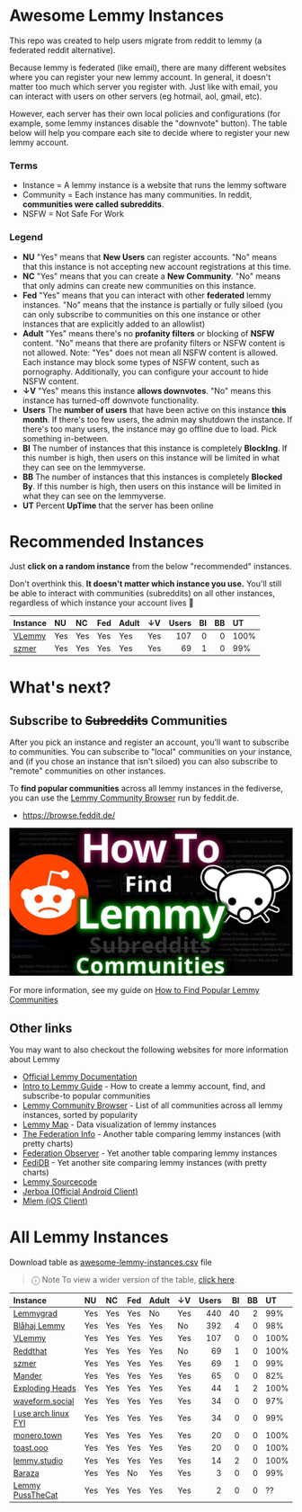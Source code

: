 
# Awesome Lemmy Instances

This repo was created to help users migrate from reddit to lemmy (a federated reddit alternative).

Because lemmy is federated (like email), there are many different websites where you can register your new lemmy account. In general, it doesn't matter too much which server you register with. Just like with email, you can interact with users on other servers (eg hotmail, aol, gmail, etc).

However, each server has their own local policies and configurations (for example, some lemmy instances disable the "downvote" button). The table below will help you compare each site to decide where to register your new lemmy account.

### Terms

 * Instance = A lemmy instance is a website that runs the lemmy software
 * Community = Each instance has many communities. In reddit, **communities were called subreddits**.
 * NSFW = Not Safe For Work

### Legend

 * **NU** "Yes" means that **New Users** can register accounts. "No" means that this instance is not accepting new account registrations at this time.
 * **NC** "Yes" means that you can create a **New Community**. "No" means that only admins can create new communities on this instance.
 * **Fed** "Yes" means that you can interact with other **federated** lemmy instances. "No" means that the instance is partially or fully siloed (you can only subscribe to communities on this one instance or other instances that are explicitly added to an allowlist)
 * **Adult** "Yes" means there's no **profanity filters** or blocking of **NSFW** content. "No" means that there are profanity filters or NSFW content is not allowed. Note: "Yes" does not mean all NSFW content is allowed. Each instance may block some types of NSFW content, such as pornography. Additionally, you can configure your account to hide NSFW content. 
 * **↓V** "Yes" means this instance **allows downvotes**. "No" means this instance has turned-off downvote functionality.
 * **Users** The **number of users** that have been active on this instance **this month**. If there's too few users, the admin may shutdown the instance. If there's too many users, the instance may go offline due to load. Pick something in-between.
 * **BI** The number of instances that this instance is completely **BlockIng**. If this number is high, then users on this instance will be limited in what they can see on the lemmyverse.
 * **BB** The number of instances that this instances is completely **Blocked By**. If this number is high, then users on this instance will be limited in what they can see on the lemmyverse.
 * **UT** Percent **UpTime** that the server has been online

# Recommended Instances

Just **click on a random instance** from the below "recommended" instances.

Don't overthink this. **It doesn't matter which instance you use.** You'll still be able to interact with communities (subreddits) on all other instances, regardless of which instance your account lives 🙂

| Instance                     | NU   | NC   | Fed   | Adult   | ↓V   |   Users |   BI |   BB | UT   |
|:-----------------------------|:-----|:-----|:------|:--------|:-----|--------:|-----:|-----:|:-----|
| [VLemmy](https://vlemmy.net) | Yes  | Yes  | Yes   | Yes     | Yes  |     107 |    0 |    0 | 100% |
| [szmer](https://szmer.info)  | Yes  | Yes  | Yes   | Yes     | Yes  |      69 |    1 |    0 | 99%  |

# What's next?

## Subscribe to ~~Subreddits~~ Communities

After you pick an instance and register an account, you'll want to subscribe to communities. You can subscribe to "local" communities on your instance, and (if you chose an instance that isn't siloed) you can also subscribe to "remote" communities on other instances.

To **find popular communities** across all lemmy instances in the fediverse, you can use the [Lemmy Community Browser](https://browse.feddit.de/) run by feddit.de.

 * https://browse.feddit.de/

<a href="https://tech.michaelaltfield.net/2023/06/11/lemmy-migration-find-subreddits-communities/"><img src="lemmy-migration-find-subreddits-communities.jpg" alt="How To Find Lemmy Communities" /></a>

For more information, see my guide on [How to Find Popular Lemmy Communities](https://tech.michaelaltfield.net/2023/06/11/lemmy-migration-find-subreddits-communities/)

## Other links

You may want to also checkout the following websites for more information about Lemmy

 * [Official Lemmy Documentation](https://join-lemmy.org/docs/en/index.html)
 * [Intro to Lemmy Guide](https://tech.michaelaltfield.net/2023/06/11/lemmy-migration-find-subreddits-communities/) - How to create a lemmy account, find, and subscribe-to popular communities
 * [Lemmy Community Browser](https://browse.feddit.de/) - List of all communities across all lemmy instances, sorted by popularity
 * [Lemmy Map](https://lemmymap.feddit.de) - Data visualization of lemmy instances
 * [The Federation Info](https://the-federation.info/platform/73) - Another table comparing lemmy instances (with pretty charts)
 * [Federation Observer](https://lemmy.fediverse.observer/list) - Yet another table comparing lemmy instances
 * [FediDB](https://fedidb.org/software/lemmy) - Yet another site comparing lemmy instances (with pretty charts)
 * [Lemmy Sourcecode](https://github.com/LemmyNet/lemmy)
 * [Jerboa (Official Android Client)](https://f-droid.org/packages/com.jerboa/)
 * [Mlem (iOS Client)](https://testflight.apple.com/join/xQfmkJhc)


# All Lemmy Instances

Download table as <a href="https://raw.githubusercontent.com/maltfield/awesome-lemmy-instances/main/awesome-lemmy-instances.csv" target="_blank" download>awesome-lemmy-instances.csv</a> file

> ⓘ Note To view a wider version of the table, [click here](README.md).

| Instance                                          | NU   | NC   | Fed   | Adult   | ↓V   |   Users |   BI |   BB | UT   |
|:--------------------------------------------------|:-----|:-----|:------|:--------|:-----|--------:|-----:|-----:|:-----|
| [Lemmygrad](https://lemmygrad.ml)                 | Yes  | Yes  | Yes   | No      | Yes  |     440 |   40 |    2 | 99%  |
| [Blåhaj Lemmy](https://lemmy.blahaj.zone)         | Yes  | Yes  | Yes   | Yes     | No   |     392 |    4 |    0 | 98%  |
| [VLemmy](https://vlemmy.net)                      | Yes  | Yes  | Yes   | Yes     | Yes  |     107 |    0 |    0 | 100% |
| [Reddthat](https://reddthat.com)                  | Yes  | Yes  | Yes   | Yes     | No   |      69 |    1 |    0 | 100% |
| [szmer](https://szmer.info)                       | Yes  | Yes  | Yes   | Yes     | Yes  |      69 |    1 |    0 | 99%  |
| [Mander](https://mander.xyz)                      | Yes  | Yes  | Yes   | Yes     | Yes  |      65 |    0 |    0 | 82%  |
| [Exploding Heads](https://exploding-heads.com)    | Yes  | Yes  | Yes   | Yes     | Yes  |      44 |    1 |    2 | 100% |
| [waveform.social](https://waveform.social)        | Yes  | Yes  | Yes   | Yes     | Yes  |      34 |    0 |    0 | 97%  |
| [I use arch linux FYI](https://iusearchlinux.fyi) | Yes  | Yes  | Yes   | Yes     | Yes  |      34 |    0 |    0 | 99%  |
| [monero.town](https://monero.town)                | Yes  | Yes  | Yes   | Yes     | Yes  |      20 |    0 |    0 | 100% |
| [toast.ooo](https://toast.ooo)                    | Yes  | Yes  | Yes   | Yes     | Yes  |      20 |    0 |    0 | 100% |
| [lemmy.studio](https://lemmy.studio)              | Yes  | Yes  | Yes   | Yes     | Yes  |      14 |    2 |    0 | 100% |
| [Baraza](https://baraza.africa)                   | Yes  | Yes  | No    | Yes     | Yes  |       3 |    0 |    0 | 99%  |
| [Lemmy  PussTheCat](https://lemmy.pussthecat.org) | Yes  | Yes  | Yes   | Yes     | Yes  |       2 |    0 |    0 | ??   |
